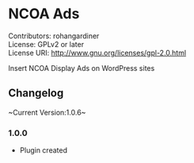 # NCOA Ads
Contributors: rohangardiner  \
License: GPLv2 or later  \
License URI: http://www.gnu.org/licenses/gpl-2.0.html

Insert NCOA Display Ads on WordPress sites

## Changelog

~Current Version:1.0.6~

### 1.0.0
* Plugin created